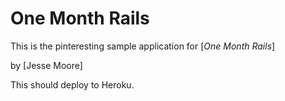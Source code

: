 # One Month Rails

This is the pinteresting sample application for 
[*One Month Rails*]

by [Jesse Moore]


This should deploy to Heroku.

